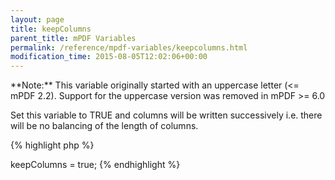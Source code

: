 ```yaml
---
layout: page
title: keepColumns
parent_title: mPDF Variables
permalink: /reference/mpdf-variables/keepcolumns.html
modification_time: 2015-08-05T12:02:06+00:00
---
```


<div class="alert alert-info" role="alert" markdown="1">
	**Note:** This variable originally started with an uppercase
	letter (<= mPDF 2.2). Support for the uppercase version was removed in mPDF >= 6.0
</div>

Set this variable to <span class="smallblock">TRUE</span> and columns will be written successively i.e. there will
be no balancing of the length of columns.

{% highlight php %}
<?php

$mpdf->keepColumns = true;
{% endhighlight %}

